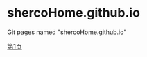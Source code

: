 # shercoHome.github.io
Git pages named "shercoHome.github.io"

[第1页](https://shercohome.github.io/1.html)

